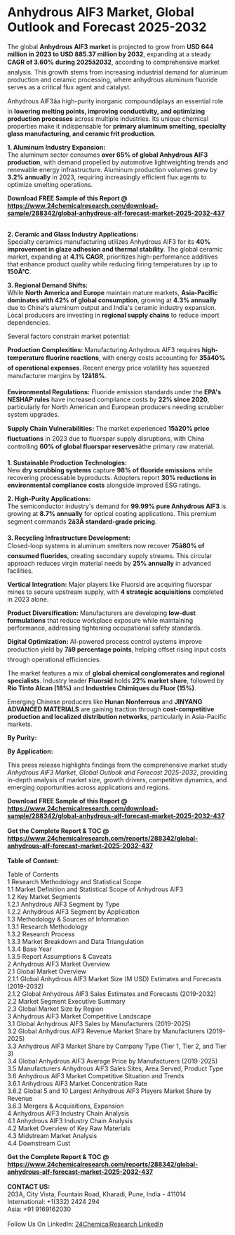 <h1>Anhydrous AlF3 Market, Global Outlook and Forecast 2025-2032</h1><p>The global <strong>Anhydrous AlF3 market</strong> is projected to grow from <strong>USD 644 million in 2023 to USD 885.37 million by 2032</strong>, expanding at a steady <strong>CAGR of 3.60% during 2025â2032</strong>, according to comprehensive market analysis. This growth stems from increasing industrial demand for aluminum production and ceramic processing, where anhydrous aluminum fluoride serves as a critical flux agent and catalyst.</p><p>Anhydrous AlF3âa high-purity inorganic compoundâplays an essential role in <strong>lowering melting points, improving conductivity, and optimizing production processes</strong> across multiple industries. Its unique chemical properties make it indispensable for <strong>primary aluminum smelting, specialty glass manufacturing, and ceramic frit production</strong>.</p><p><strong>1. Aluminum Industry Expansion:</strong><br>
The aluminum sector consumes <strong>over 65% of global Anhydrous AlF3 production</strong>, with demand propelled by automotive lightweighting trends and renewable energy infrastructure. Aluminum production volumes grew by <strong>3.2% annually</strong> in 2023, requiring increasingly efficient flux agents to optimize smelting operations.</p><div><b>Download FREE Sample of this Report @ 
            <a href="https://www.24chemicalresearch.com/download-sample/288342/global-anhydrous-alf-forecast-market-2025-2032-437">
            https://www.24chemicalresearch.com/download-sample/288342/global-anhydrous-alf-forecast-market-2025-2032-437</a></b></div><br><p><strong>2. Ceramic and Glass Industry Applications:</strong><br>
Specialty ceramics manufacturing utilizes Anhydrous AlF3 for its <strong>40% improvement in glaze adhesion and thermal stability</strong>. The global ceramic market, expanding at <strong>4.1% CAGR</strong>, prioritizes high-performance additives that enhance product quality while reducing firing temperatures by up to <strong>150Â°C</strong>.</p><p><strong>3. Regional Demand Shifts:</strong><br>
While <strong>North America and Europe</strong> maintain mature markets, <strong>Asia-Pacific dominates with 42% of global consumption</strong>, growing at <strong>4.3% annually</strong> due to China's aluminum output and India's ceramic industry expansion. Local producers are investing in <strong>regional supply chains</strong> to reduce import dependencies.</p><p>Several factors constrain market potential:</p><p><strong>Production Complexities:</strong> Manufacturing Anhydrous AlF3 requires <strong>high-temperature fluorine reactions</strong>, with energy costs accounting for <strong>35â40% of operational expenses</strong>. Recent energy price volatility has squeezed manufacturer margins by <strong>12â18%</strong>.</p><p><strong>Environmental Regulations:</strong> Fluoride emission standards under the <strong>EPA's NESHAP rules</strong> have increased compliance costs by <strong>22% since 2020</strong>, particularly for North American and European producers needing scrubber system upgrades.</p><p><strong>Supply Chain Vulnerabilities:</strong> The market experienced <strong>15â20% price fluctuations</strong> in 2023 due to fluorspar supply disruptions, with China controlling <strong>60% of global fluorspar reserves</strong>âthe primary raw material.</p><p><strong>1. Sustainable Production Technologies:</strong><br>
New <strong>dry scrubbing systems</strong> capture <strong>98% of fluoride emissions</strong> while recovering processable byproducts. Adopters report <strong>30% reductions in environmental compliance costs</strong> alongside improved ESG ratings.</p><p><strong>2. High-Purity Applications:</strong><br>
The semiconductor industry's demand for <strong>99.99% pure Anhydrous AlF3</strong> is growing at <strong>8.7% annually</strong> for optical coating applications. This premium segment commands <strong>2â3Ã standard-grade pricing</strong>.</p><p><strong>3. Recycling Infrastructure Development:</strong><br>
Closed-loop systems in aluminum smelters now recover <strong>75â80% of consumed fluorides</strong>, creating secondary supply streams. This circular approach reduces virgin material needs by <strong>25% annually</strong> in advanced facilities.</p><p><strong>Vertical Integration:</strong> Major players like Fluorsid are acquiring fluorspar mines to secure upstream supply, with <strong>4 strategic acquisitions</strong> completed in 2023 alone.</p><p><strong>Product Diversification:</strong> Manufacturers are developing <strong>low-dust formulations</strong> that reduce workplace exposure while maintaining performance, addressing tightening occupational safety standards.</p><p><strong>Digital Optimization:</strong> AI-powered process control systems improve production yield by <strong>7â9 percentage points</strong>, helping offset rising input costs through operational efficiencies.</p><p>The market features a mix of <strong>global chemical conglomerates and regional specialists</strong>. Industry leader <strong>Fluorsid</strong> holds <strong>22% market share</strong>, followed by <strong>Rio Tinto Alcan (18%)</strong> and <strong>Industries Chimiques du Fluor (15%)</strong>.</p><p>Emerging Chinese producers like <strong>Hunan Nonferrous</strong> and <strong>JINYANG ADVANCED MATERIALS</strong> are gaining traction through <strong>cost-competitive production and localized distribution networks</strong>, particularly in Asia-Pacific markets.</p><p><strong>By Purity:</strong></p><p><strong>By Application:</strong></p><p>This press release highlights findings from the comprehensive market study <em>Anhydrous AlF3 Market, Global Outlook and Forecast 2025-2032</em>, providing in-depth analysis of market size, growth drivers, competitive dynamics, and emerging opportunities across applications and regions.</p><div><b>Download FREE Sample of this Report @ 
            <a href="https://www.24chemicalresearch.com/download-sample/288342/global-anhydrous-alf-forecast-market-2025-2032-437">
            https://www.24chemicalresearch.com/download-sample/288342/global-anhydrous-alf-forecast-market-2025-2032-437</a></b></div><br><div><b>Get the Complete Report & TOC @ 
            <a href="https://www.24chemicalresearch.com/reports/288342/global-anhydrous-alf-forecast-market-2025-2032-437">
            https://www.24chemicalresearch.com/reports/288342/global-anhydrous-alf-forecast-market-2025-2032-437</a></b></div><br>
            <b>Table of Content:</b><p>Table of Contents<br />
1 Research Methodology and Statistical Scope<br />
1.1 Market Definition and Statistical Scope of Anhydrous AlF3<br />
1.2 Key Market Segments<br />
1.2.1 Anhydrous AlF3 Segment by Type<br />
1.2.2 Anhydrous AlF3 Segment by Application<br />
1.3 Methodology & Sources of Information<br />
1.3.1 Research Methodology<br />
1.3.2 Research Process<br />
1.3.3 Market Breakdown and Data Triangulation<br />
1.3.4 Base Year<br />
1.3.5 Report Assumptions & Caveats<br />
2 Anhydrous AlF3 Market Overview<br />
2.1 Global Market Overview<br />
2.1.1 Global Anhydrous AlF3 Market Size (M USD) Estimates and Forecasts (2019-2032)<br />
2.1.2 Global Anhydrous AlF3 Sales Estimates and Forecasts (2019-2032)<br />
2.2 Market Segment Executive Summary<br />
2.3 Global Market Size by Region<br />
3 Anhydrous AlF3 Market Competitive Landscape<br />
3.1 Global Anhydrous AlF3 Sales by Manufacturers (2019-2025)<br />
3.2 Global Anhydrous AlF3 Revenue Market Share by Manufacturers (2019-2025)<br />
3.3 Anhydrous AlF3 Market Share by Company Type (Tier 1, Tier 2, and Tier 3)<br />
3.4 Global Anhydrous AlF3 Average Price by Manufacturers (2019-2025)<br />
3.5 Manufacturers Anhydrous AlF3 Sales Sites, Area Served, Product Type<br />
3.6 Anhydrous AlF3 Market Competitive Situation and Trends<br />
3.6.1 Anhydrous AlF3 Market Concentration Rate<br />
3.6.2 Global 5 and 10 Largest Anhydrous AlF3 Players Market Share by Revenue<br />
3.6.3 Mergers & Acquisitions, Expansion<br />
4 Anhydrous AlF3 Industry Chain Analysis<br />
4.1 Anhydrous AlF3 Industry Chain Analysis<br />
4.2 Market Overview of Key Raw Materials<br />
4.3 Midstream Market Analysis<br />
4.4 Downstream Cust</p><div><b>Get the Complete Report & TOC @ 
            <a href="https://www.24chemicalresearch.com/reports/288342/global-anhydrous-alf-forecast-market-2025-2032-437">
            https://www.24chemicalresearch.com/reports/288342/global-anhydrous-alf-forecast-market-2025-2032-437</a></b></div><br><b>CONTACT US:</b><br>
            203A, City Vista, Fountain Road, Kharadi, Pune, India - 411014<br>
            International: +1(332) 2424 294<br>
            Asia: +91 9169162030 <br><br>
            Follow Us On LinkedIn: <a href="https://www.linkedin.com/company/24chemicalresearch/">24ChemicalResearch LinkedIn</a>